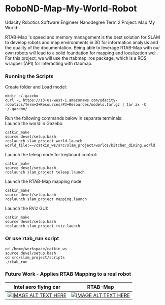 # RoboND-Map-My-World-Robot
Udacity Robotics Software Engineer Nanodegree Term 2 Project: Map My World:

RTAB-Map 's speed and memory management is the best solution for SLAM to develop robots and map environments in 3D for information analysis and the quality of the documentation. Being able to leverage RTAB-Map with our own robots will lead to a solid foundation for mapping and localization well. For this project, we will use the rtabmap_ros package, which is a ROS wrapper (API) for interacting with rtabmap. 

### Running the Scripts

Create folder and Load model:
```
mkdir ~/.gazebo
curl -L https://s3-us-west-1.amazonaws.com/udacity-robotics/Term+2+Resources/P3+Resources/models.tar.gz | tar zx -C ~/.gazebo/

```
Run the following commands below in separate terminals:  
Launch the world in Gazebo:  
```
catkin_make
source devel/setup.bash 
roslaunch slam_project world.launch world_file:=~/catkin_ws/src/slam_project/worlds/kitchen_dining.world
```  
Launch the teleop node for keyboard control:  
```
catkin_make
source devel/setup.bash 
roslaunch slam_project teleop.launch 
```
Launch the RTAB-Map mapping node  
```
catkin_make
source devel/setup.bash 
roslaunch slam_project mapping.launch
```  
Launch the RViz GUI:  
```
catkin_make
source devel/setup.bash 
roslaunch slam_project rviz.launch
``` 
### Or use rtab_run script
```
cd /home/workspace/catkin_ws
source devel/setup.bash
cd src/slam_project/scripts
./rtab_run
```

### Future Work - Applies RTAB Mapping to a real robot

Intel aero flying car      | RTAB-Map
:-------------------------:|:-------------------------:
[![IMAGE ALT TEXT HERE](https://img.youtube.com/vi/qXfB4bgf53A/0.jpg)](https://youtu.be/qXfB4bgf53A) |  [![IMAGE ALT TEXT HERE](https://img.youtube.com/vi/rF9DJFgUhv0/0.jpg)](https://youtu.be/rF9DJFgUhv0) 

